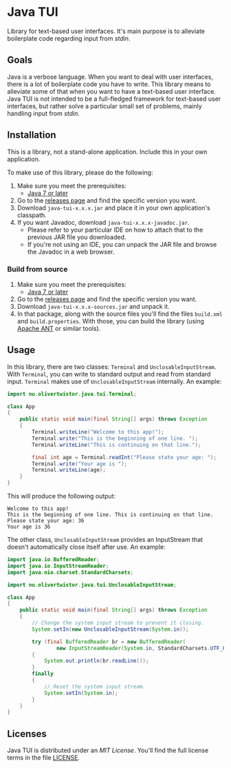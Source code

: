 # Java TUI

Library for text-based user interfaces. It's main purpose is to alleviate boilerplate code regarding input from _stdin_.

## Goals

Java is a verbose language. When you want to deal with user interfaces, there is a lot of boilerplate code you have to write. This library means to alleviate some of that when you want to have a text-based user interface. Java TUI is not intended to be a full-fledged framework for text-based user interfaces, but rather solve a particular small set of problems, mainly handling input from *stdin*.

## Installation

This is a library, not a stand-alone application. Include this in your own application.

To make use of this library, please do the following:

1. Make sure you meet the prerequisites:
    * [Java 7 or later][javadl] 
1. Go to the [releases page][releasesPage] and find the specific version you want.
1. Download `java-tui-x.x.x.jar` and place it in your own application's classpath.
1. If you want Javadoc, download `java-tui-x.x.x-javadoc.jar`.
    * Please refer to your particular IDE on how to attach that to the previous JAR file you downloaded.
    * If you're not using an IDE, you can unpack the JAR file and browse the Javadoc in a web browser.
    

### Build from source

1. Make sure you meet the prerequisites:
    * [Java 7 or later][javadl]
1. Go to the [releases page][releasesPage] and find the specific version you want.
1. Download `java-tui-x.x.x-sources.jar` and unpack it.
1. In that package, along with the source files you'll find the files `build.xml` and `build.properties`. With those, you can build the library (using [Apache ANT](https://ant.apache.org/) or similar tools).

## Usage

In this library, there are two classes: `Terminal` and `UnclosableInputStream`. With `Terminal`, you can write to standard output and read from standard input. `Terminal` makes use of `UnclosableInputStream` internally. An example:

```java
import nu.olivertwistor.java.tui.Terminal;

class App
{
    public static void main(final String[] args) throws Exception
    {
        Terminal.writeLine("Welcome to this app!");
        Terminal.write("This is the beginning of one line. ");
        Terminal.writeLine("This is continuing on that line.");

        final int age = Terminal.readInt("Please state your age: ");
        Terminal.write("Your age is ");
        Terminal.writeLine(age);
    }
}
```

This will produce the following output:

```
Welcome to this app!
This is the beginning of one line. This is continuing on that line.
Please state your age: 36
Your age is 36
```

The other class, `UnclosableInputStream` provides an InputStream that doesn't automatically close itself after use. An example:

```java
import java.io.BufferedReader;
import java.io.InputStreamReader;
import java.nio.charset.StandardCharsets;

import nu.olivertwistor.java.tui.UnclosableInputStream;

class App
{
    public static void main(final String[] args) throws Exception
    {
        // Change the system input stream to prevent it closing.
        System.setIn(new UnclosableInputStream(System.in));

        try (final BufferedReader br = new BufferedReader(
                new InputStreamReader(System.in, StandardCharsets.UTF_8)))
        {
            System.out.println(br.readLine());
        }
        finally
        {
            // Reset the system input stream.
            System.setIn(System.in);
        }
    }
}
```

## Licenses
Java TUI is distributed under an *MIT License*. You'll find the full license terms in the file [LICENSE](LICENSE).



[javadl]: https://java.com/download/
[releasesPage]: https://github.com/olivertwistor/java-tui/releases
